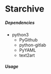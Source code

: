 # Starchive


##### Dependencies

- python3
    - PyGithub
    - python-gitlab
    - PyYAML
    - text2art

##### Usage


